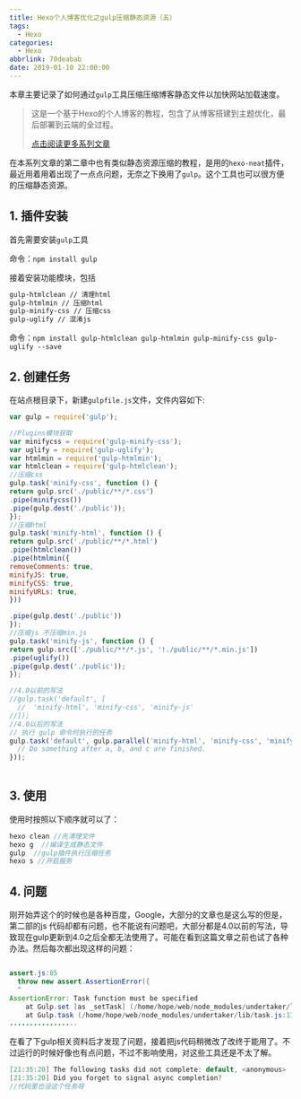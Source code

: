 ```yaml
---
title: Hexo个人博客优化之gulp压缩静态资源（五）
tags:
  - Hexo
categories:
  - Hexo
abbrlink: 70deabab
date: 2019-01-10 22:00:00
---
```


本章主要记录了如何通过`gulp`工具压缩压缩博客静态文件以加快网站加载速度。

<!--more-->

> 这是一个基于Hexo的个人博客的教程，包含了从博客搭建到主题优化，最后部署到云端的全过程。
>
> [点击阅读更多系列文章](https://www.lixueduan.com/tags/Hexo/)

在本系列文章的第二章中也有类似静态资源压缩的教程，是用的`hexo-neat`插件，最近用着用着出现了一点点问题，无奈之下换用了`gulp`。这个工具也可以很方便的压缩静态资源。

## 1. 插件安装

首先需要安装`gulp`工具

命令：`npm install gulp`

接着安装功能模块，包括

```xml
gulp-htmlclean // 清理html
gulp-htmlmin // 压缩html
gulp-minify-css // 压缩css
gulp-uglify // 混淆js
```

命令：`npm install gulp-htmlclean gulp-htmlmin gulp-minify-css gulp-uglify --save`

## 2. 创建任务

在站点根目录下，新建`gulpfile.js`文件，文件内容如下:

```javascript
var gulp = require('gulp');

//Plugins模块获取
var minifycss = require('gulp-minify-css');
var uglify = require('gulp-uglify');
var htmlmin = require('gulp-htmlmin');
var htmlclean = require('gulp-htmlclean');
//压缩css
gulp.task('minify-css', function () {
return gulp.src('./public/**/*.css')
.pipe(minifycss())
.pipe(gulp.dest('./public'));
});
//压缩html
gulp.task('minify-html', function () {
return gulp.src('./public/**/*.html')
.pipe(htmlclean())
.pipe(htmlmin({
removeComments: true,
minifyJS: true,
minifyCSS: true,
minifyURLs: true,
}))

.pipe(gulp.dest('./public'))
});
//压缩js 不压缩min.js
gulp.task('minify-js', function () {
return gulp.src(['./public/**/*.js', '!./public/**/*.min.js'])
.pipe(uglify())
.pipe(gulp.dest('./public'));
});

//4.0以前的写法 
//gulp.task('default', [
  //  'minify-html', 'minify-css', 'minify-js'
//]);
//4.0以后的写法
// 执行 gulp 命令时执行的任务
gulp.task('default', gulp.parallel('minify-html', 'minify-css', 'minify-js', function() {
  // Do something after a, b, and c are finished.
}));
 
```

## 3. 使用

使用时按照以下顺序就可以了：

```java
hexo clean //先清理文件
hexo g  //编译生成静态文件
gulp  //gulp插件执行压缩任务
hexo s //开启服务
```

## 4. 问题

刚开始弄这个的时候也是各种百度，Google，大部分的文章也是这么写的但是，第二部的js 代码却都有问题，也不能说有问题吧，大部分都是4.0以前的写法，导致现在gulp更新到4.0之后全都无法使用了。可能在看到这篇文章之前也试了各种办法。然后每次都出现这样的问题：

```java

assert.js:85
  throw new assert.AssertionError({
  ^
AssertionError: Task function must be specified
    at Gulp.set [as _setTask] (/home/hope/web/node_modules/undertaker/lib/set-task.js:10:3)
    at Gulp.task (/home/hope/web/node_modules/undertaker/lib/task.js:13:8)
.................
```

在看了下gulp相关资料后才发现了问题，接着把js代码稍微改了改终于能用了。不过运行的时候好像也有点问题，不过不影响使用，对这些工具还是不太了解。

```java
[21:35:20] The following tasks did not complete: default, <anonymous>
[21:35:20] Did you forget to signal async completion?
//代码里也没这个任务呀
```